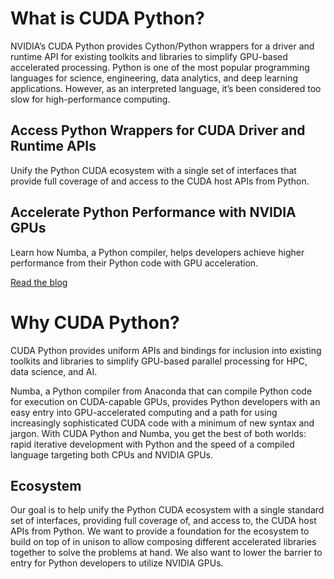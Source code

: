 # What is CUDA Python?

NVIDIA’s CUDA Python provides Cython/Python wrappers for a driver and runtime API for existing toolkits and
libraries to simplify GPU-based accelerated processing. Python is one of the
most popular programming languages for science, engineering, data analytics, and
deep learning applications. However, as an interpreted language, it’s been
considered too slow for high-performance computing.

## Access Python Wrappers for CUDA Driver and Runtime APIs

Unify the Python CUDA ecosystem with a single set of interfaces that provide
full coverage of and access to the CUDA host APIs from Python.

## Accelerate Python Performance with NVIDIA GPUs

Learn how Numba, a Python compiler, helps developers achieve higher performance
from their Python code with GPU acceleration.

[Read the
blog](https://developer.nvidia.com/blog/numba-python-cuda-acceleration/)

# Why CUDA Python?

CUDA Python provides uniform APIs and bindings for inclusion into existing
toolkits and libraries to simplify GPU-based parallel processing for HPC, data
science, and AI.

Numba, a Python compiler from Anaconda that can compile Python code for
execution on CUDA-capable GPUs, provides Python developers with an easy entry
into GPU-accelerated computing and a path for using increasingly sophisticated
CUDA code with a minimum of new syntax and jargon. With CUDA Python and Numba,
you get the best of both worlds: rapid iterative development with Python and the
speed of a compiled language targeting both CPUs and NVIDIA GPUs.

## Ecosystem

Our goal is to help unify the Python CUDA ecosystem with a single standard set
of interfaces, providing full coverage of, and access to, the CUDA host APIs
from Python. We want to provide a foundation for the ecosystem to build on top
of in unison to allow composing different accelerated libraries together to
solve the problems at hand. We also want to lower the barrier to entry for
Python developers to utilize NVIDIA GPUs.

